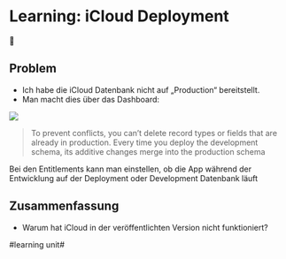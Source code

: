 # Learning: iCloud Deployment
🧠
## Problem
- Ich habe die iCloud Datenbank nicht auf „Production“ bereitstellt.
- Man macht dies über das Dashboard:

![][image-1]

> To prevent conflicts, you can’t delete record types or fields that are already in production. Every time you deploy the development schema, its additive changes merge into the production schema

Bei den Entitlements kann man einstellen, ob die App während der Entwicklung auf der Deployment oder Development Datenbank läuft



## Zusammenfassung
- Warum hat iCloud in der veröffentlichten Version nicht funktioniert?

[image-1]:	assets/Bildschirm%C2%ADfoto%202023-04-04%20um%2011.25.22.png

#learning unit#